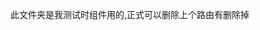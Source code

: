 <!--
 * @Descripttion: 说明
 * @version: 1.0
 * @Author: wss
 * @Date: 2020-11-16 09:36:08
 * @LastEditors: wss
 * @LastEditTime: 2020-11-16 09:36:37
-->
此文件夹是我测试时组件用的,正式可以删除上个路由有删除掉
